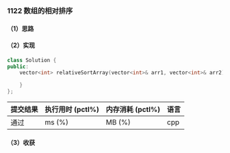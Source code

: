 ### 1122 数组的相对排序

#### （1）思路

#### （2）实现

```cpp
class Solution {
public:
    vector<int> relativeSortArray(vector<int>& arr1, vector<int>& arr2) {

    }
};
```

| 提交结果 | 执行用时 (pctl%) | 内存消耗 (pctl%) | 语言 |
|:---------|:-----------------|:-----------------|:-----|
| 通过     |  ms (%)   |  MB (%)  | cpp  |

#### （3）收获
